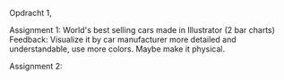 Opdracht 1, 

Assignment 1: World's best selling cars made in Illustrator (2 bar charts)
Feedback: Visualize it by car manufacturer more detailed and understandable, use more colors. Maybe make it physical.


Assignment 2:

